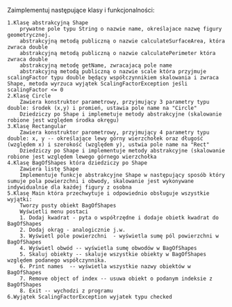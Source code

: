Zaimplementuj następujące klasy i funkcjonalności:

    1.Klasę abstrakcyjną Shape
        prywatne pole typu String o nazwie name, określajace nazwę figury geometrycznej.
        abstrakcyjną metodą publiczną o nazwie calculateSurfaceArea, która zwraca double
        abstrakcyjną metodą publiczną o nazwie calculatePerimeter która zwraca double
        abstrakcyjną metodę getName, zwracajacą pole name
        abstrakcyjną metodą publiczną o nazwie scale która przyjmuje scalingFactor typu double będący współczynnikiem skalowania i zwraca Shape, metoda wyrzuca wyjątek ScalingFactorException jeśli scalingFactor <= 0
    2.Klasę Circle 
        Zawiera konstruktor parametrowy, przyjmujący 3 parametry typu double: środek (x,y) i promień, ustawia pole name na "Circle"
        Dziedziczy po Shape i implemetuje metody abstrakcyjne (skalowanie robione jest względem środka okręgu)
    3.Klasę Rectangular 
        Zawiera konstruktor parometrowy, przyjmujący 4 parametry typu double: x, y -- określające lewy górny wierzchołek oraz długość (względem x) i szerokość (względem y), ustwia pole name na "Rect"
        Dziedziczy po Shape i implementuje metody abstrakcyjne (skalowanie robione jest względem lewego górnego wierzchołka
    4.Klasę BagOfShapes która dziedziczy po Shape
        Zawiera listę Shape
        Implementuje funkcje abstrakcyjne Shape w następujący sposób który sumuje pola powierzchni i obwody, skalowanie jest wykonywane indywidualnie dla każdej figury z osobna
    5.Klasę Main która przechwytuje i odpowiednio obsługuje wszystkie wyjątki:
        Tworzy pusty obiekt BagOfShapes
        Wyświetli menu postaci
        1. Dodaj kwadrat - pyta o współrzędne i dodaje obietk kwadrat do BagOfShapes
        2. Dodaj okrąg - analogicznie j.w.
        3. Wyświetl pole powierzchni  - wyświetla sumę pól powierzchni w BagOfShapes
        4. Wyświetl obwód -- wyświetla sumę obwodów w BagOfShapes
        5. Skaluj obiekty -- skaluje wszystkie obiekty w BagOfShapes względem podanego współczynnika. 
        6. Print names  -- wyświetla wszystkie nazwy obiektów w BagOfShapes
        7. Remove object of index -- usuwa obiekt o podanym indeksie z BagOfShapes
        8. Exit -- wychodzi z programu
    6.Wyjątek ScalingFactorException wyjatek typu checked
